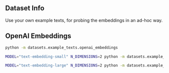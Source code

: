 

## Dataset Info

Use your own example texts, for probing the embeddings in an ad-hoc way.


## OpenAI Embeddings

```sh
python -m datasets.example_texts.openai_embeddings

MODEL="text-embedding-small" N_DIMENSIONS=2 python -m datasets.example_texts.openai_embeddings

MODEL="text-embedding-large" N_DIMENSIONS=2 python -m datasets.example_texts.openai_embeddings
```
